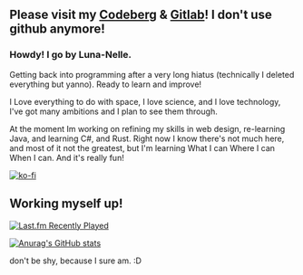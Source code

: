 
## Please visit my [Codeberg](https://codeberg.org/LimePotato) & [Gitlab](https://gitlab.com/LimePotato)! I don't use github anymore!

### Howdy! I go by Luna-Nelle.

Getting back into programming after a very long hiatus (technically I deleted everything but yanno). Ready to learn and improve! 

I Love everything to do with space, I love science, and I love technology, I've got many ambitions and I plan to see them through.

At the moment Im working on refining my skills in web design, re-learning Java, and learning C#, and Rust. 
Right now I know there's not much here, and most of it not the greatest, but I'm learning What I can Where I can When I can. And it's really fun!

[![ko-fi](https://ko-fi.com/img/githubbutton_sm.svg)](https://ko-fi.com/G2G8AK43S)

## Working myself up!
[![Last.fm Recently Played](https://lastfm-recently-played.vercel.app/api?user=LimePotato)](https://last.fm/user/LimePotato)


[![Anurag's GitHub stats](https://github-readme-stats.vercel.app/api?username=limepotato&count_private=true&bg_color=1e1e2e&text_color=cdd6f4&icon_color=cba6f7&title_color=94e2d5)](https://github.com/anuraghazra/github-readme-stats) 


don't be shy, because I sure am. :D
